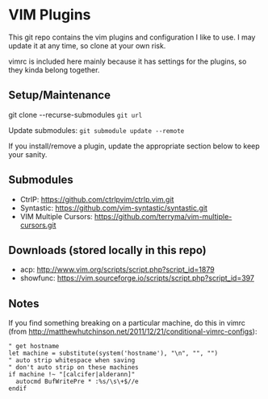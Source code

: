 VIM Plugins
===========

This git repo contains the vim plugins and configuration I like to use. I may
update it at any time, so clone at your own risk.

vimrc is included here mainly because it has settings for the plugins, so they
kinda belong together.

Setup/Maintenance
-----------------

git clone --recurse-submodules `git url`

Update submodules: `git submodule update --remote`

If you install/remove a plugin, update the appropriate section below to keep
your sanity.

Submodules
----------

- CtrlP:                https://github.com/ctrlpvim/ctrlp.vim.git
- Syntastic:            https://github.com/vim-syntastic/syntastic.git
- VIM Multiple Cursors: https://github.com/terryma/vim-multiple-cursors.git

Downloads (stored locally in this repo)
---------------------------------------

- acp:      http://www.vim.org/scripts/script.php?script_id=1879
- showfunc: https://vim.sourceforge.io/scripts/script.php?script_id=397

Notes
-----

If you find something breaking on a particular machine, do this in vimrc (from
http://matthewhutchinson.net/2011/12/21/conditional-vimrc-configs):

	" get hostname
	let machine = substitute(system('hostname'), "\n", "", "")
	" auto strip whitespace when saving
	" don't auto strip on these machines
	if machine !~ "[calcifer|alderann]"
	  autocmd BufWritePre * :%s/\s\+$//e
	endif

